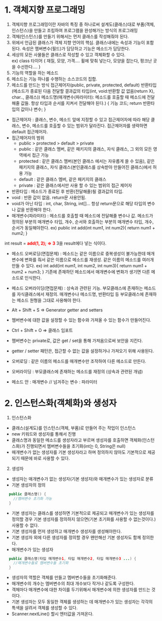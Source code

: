 # 1. 객체지향 프로그래밍
1. 객체지향 프로그래밍이란 자바의 특징 중 하나로써 설계도(클래스)대로 부품(객체, 인스턴스)을 만들고 조립하여 프로그램을 완성해가는 방식의 프로그래밍
2. 객체(인스턴스)를 만들기 위해서는 먼저 클래스를 작성해줘야 된다.
3. 위에서 언급된 클래스가 객체 지향 언어의 핵심. 클래스내에는 속성과 기능이 포함된다. 속성은 멤버변수(필드)가 담당하고 기능은 메소드가 담당한다.
4. 세상의 모든 사물들은 클래스로 작성할 수 있고 객체화할 수 있다.  
ex) class 타이어 {
    재질, 모양, 가격....
    휠에 맞춰 넣는다, 모양을 잡는다, 펑크난 곳을 수선한다....
}
5. 기능의 역할을 하는 메소드
1. 메소드는 기능 하나를 수행하는 소스코드의 집합.
2. 메소드를 만드는 방식
접근제어자(public, private, protected, default) 반환타입(메소드가 종료된 다음 전달할 결과값의 타입(int, void:반환할 값 없음(return X), char.., 클래스)) 메소드명(매개변수(파라미터): 메소드를 호출할 때 메소드에 전달해줄 값들. 항상 타입과 순서를 지켜서 전달해야 된다.) {
    기능 코드;
    return 반환타입의 값이나 변수;
}
- 접근제어자 : 클래스, 변수, 메소드 앞에 지정할 수 있고 접근제어자에 따라 해당 클래스, 변수, 메소드를 호출할 수 있는 범위가 달라진다. 접근제어자를 생략하면 default 접근제어자.
- 접근제어자의 범위
    - public > protected > default > private
    - public : 같은 클래스 멤버, 같은 패키지의 클래스, 자식 클래스, 그 외의 모든 영역에서 접근 가능
    - protected : 같은 클래스 멤버(본인 클래스 에서는 자유롭게 쓸 수 있음), 같은 패키지의 클래스, 자식 클래스(본인클래스를 상속받아 만들어진 클래스)에서 허용 가능
    - default : 같은 클래스 멤버, 같은 패키지의 클래스 
    - private : 같은 클래스에서만 사용 할 수 있는 범위의 접근 제어자
- 반환타입 : 메소드가 종료된 후 반환(전달해줄)될 결과값의 타입.
- void : 반환 값이 없음. return문 사용안됨.
- void가 아닌 타입 : int, char, String, int[]...
                    항상 return문으로 해당 타입의 변수나 값을 반환해야 한다.
- 매개변수(파라미터) : 메소드를 호출할 때 메소드에 전달해줄 변수나 값. 
                    메소드가 정의된 부분의 매개변수 타입, 개수, 순서와 호출하는 부분의 매개변수 타입, 개수, 순서가 동일해야한다.
ex) public int add(int num1, int num2){
    return num1 + num2;
}

int result = <b style="color:red;">add(1, 2); => 3</b>
3을 result에다 넣는 식이다.
- 메소드 오버로딩(면접문제) : 메소드는 같은 이름으로 중복생성이 불가능한데
                             매개변수에 변화를 줘서 같은 이름으로 메소드를 재생성. 같은 이름의 메소드를 여러개 만들 수 있다.
ex) int add(int num1, int num2, int num3){
    return num1 + num2 + num3;
} 기존에 존재하던 메소드에서 매개변수에 변화가 생기면 다른 메소드로 인식한다.
- 메소드 오버라이딩(면접문제) : 상속과 관련된 기능. 부모클래스에 존재하는 메소드를 자식클래스에서 재정의. 매개변수나 메소드명, 반환타입 등 부모클래스에 존재하는 메소드 원형을 그대로 사용해야 한다.
- Alt + Shift + S => Generator getter and setters
- 멤버변수에 대한 값을 설정할 수 있는 함수와 가져올 수 있는 함수가 만들어진다.
- Ctrl + Shift + O => 클래스 임포트
- 멤버변수는 private로, 값은 get / set을 통해 가져옴으로써 보안을 지킨다.
- getter / setter 패턴은, 접근할 수 없는 값을 설정하거나 가져오기 위해 사용된다.

- 오버로딩 : 같은 이름의 메소드를 매개변수만 조작하여 다른 메소드로 만든다.
- 오버라이딩 : 부모클래스에 존재하는 메소드를 재정의 (상속과 관련된 개념)
- 메소드 안 : 매개변수 // 넘겨주는 변수 : 파라미터

# 2. 인스턴스화(객체화)와 생성자
1. 인스턴스화
- 클래스(설계도)를 인스턴스(객체, 부품)로 만들어 주는 작업이 인스턴스
- new 키워드와 생성자를 통해서 진행
- 클래스명과 동일한 메소드를 생성자라고 부르며 생성자를 호출하면 객체화(인스턴스화)가 진행되면서 멤버변수들을 초기화(int는 0, String은 null)
- 매개변수가 없는 생성자를 기본 생성자라고 하며 정의하지 않아도 기본적으로 제공되기 때문에 바로 사용할 수 있다.
2. 생성자
- 생성자는 매개변수가 없는 생성자(기본 생성자)와 매개변수가 있는 생성자로 분류
- 기본 생성자의 정의  
```Java
  public 클래스명() {
    //멤버변수 초기화 가능
  }
```
- 기본 생성자는 클래스를 생성하면 기본적으로 제공되고 매개변수가 있는
  생성자를 정의할 경우 기본 생성자를 정의하지 않으면(기본 초기화를 사용할 수 없는것이다.) 사용할 수 없다.
- 기본 생성자를 먼저 생성하고 매개변수 생성자를 생성해야한다.
- 기본 생성자 외에 다른 생성자를 정의할 경우 왠만해선 기본 생성자도 함께 정의한다.
- 매개변수가 있는 생성자
```Java
  public 클래스명(타입 매개변수1, 타입 매개변수2, 타입 매개변수3 ...) {
    //매개변수들로 멤버변수들 초기화
  }
```
- 생성자의 역할은 객체를 만들고 멤버변수들을 초기화해준다.
- 매개변수의 개수는 멤버변수의 최대 개수보다 작거나 같도록 구성한다.
- 객체마다 매개변수에 대한 차이를 두기위해서 매개변수에 의한 생성자를 만드는 것이다.
- 기본 생성자는 모두 동일한 객체를 생성하는 데 매개변수가 있는 생성자는 각각의 특색을 살려서 객체를 생성할 수 있다.
- Scanner.nextLine() 할시 엔터값을 가져온다.
